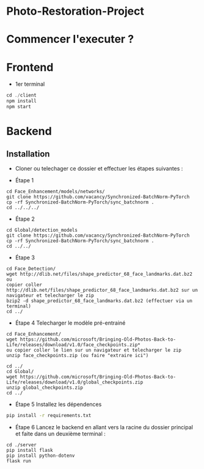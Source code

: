 # Photo-Restoration-Project

# Commencer l'executer ? 

# Frontend

- 1er terminal 

```js
cd ./client  
npm install  
npm start
```

# Backend 

## Installation

- Cloner ou telechager ce dossier et effectuer les étapes suivantes : 
 
- Étape 1 
```
cd Face_Enhancement/models/networks/
git clone https://github.com/vacancy/Synchronized-BatchNorm-PyTorch
cp -rf Synchronized-BatchNorm-PyTorch/sync_batchnorm .
cd ../../../
```

- Étape 2
```
cd Global/detection_models
git clone https://github.com/vacancy/Synchronized-BatchNorm-PyTorch
cp -rf Synchronized-BatchNorm-PyTorch/sync_batchnorm .
cd ../../
```

- Étape 3

```
cd Face_Detection/
wget http://dlib.net/files/shape_predictor_68_face_landmarks.dat.bz2 
ou
copier coller http://dlib.net/files/shape_predictor_68_face_landmarks.dat.bz2 sur un navigateur et telecharger le zip
bzip2 -d shape_predictor_68_face_landmarks.dat.bz2 (effectuer via un terminal)
cd ../
```
- Étape 4
Telecharger le modèle pré-entrainé 
```
cd Face_Enhancement/
wget https://github.com/microsoft/Bringing-Old-Photos-Back-to-Life/releases/download/v1.0/face_checkpoints.zip*
ou copier coller le lien sur un navigateur et telecharger le zip
unzip face_checkpoints.zip (ou faire "extraire ici")

cd ../
cd Global/
wget https://github.com/microsoft/Bringing-Old-Photos-Back-to-Life/releases/download/v1.0/global_checkpoints.zip
unzip global_checkpoints.zip
cd ../
```

- Étape 5
Installez les dépendences

```bash
pip install -r requirements.txt
```

- Étape 6
Lancez le backend en allant vers la racine du dossier principal et faite dans un deuxième terminal : 

```
cd ./server
pip install flask
pip install python-dotenv
flask run
```






